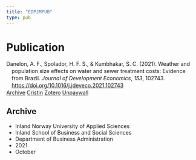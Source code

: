 ```yaml
---
title: "EDPJMPUB"
type: pub
---
```

<h1>Publication</h1>
<article id="csl-bib-container-EDPJMPUB" class="csl-bib-container">
  <div class="csl-bib-body" style="line-height: 1.35; padding-left: 1em; text-indent:-1em;">
  <div class="csl-entry">Danelon, A. F., Spolador, H. F. S., &amp; Kumbhakar, S. C. (2021). Weather and population size effects on water and sewer treatment costs: Evidence from Brazil. <i>Journal of Development Economics</i>, <i>153</i>, 102743. <a href="https://doi.org/10.1016/j.jdeveco.2021.102743">https://doi.org/10.1016/j.jdeveco.2021.102743</a></div>
</div>
  <div class="csl-bib-buttons">
    <a href="#taxonomy-article-EDPJMPUB" class="csl-bib-button">Archive</a>
    <a href="https://app.cristin.no/results/show.jsf?id=1943687" alt="Cristin URL" class="csl-bib-button">Cristin</a>
    <a href="http://zotero.org/groups/5402882/items/EDPJMPUB" alt="Zotero URL" class="csl-bib-button">Zotero</a>
    <a href="https://doi.org/10.1016/j.jdeveco.2021.102743" class="csl-bib-button">Unpaywall</a>
  </div>
  <div id="csl-bib-meta-container-EDPJMPUB"></div>
</article>
<div id="csl-bib-meta-EDPJMPUB" class="csl-bib-meta">
  <article id="taxonomy-article-EDPJMPUB" class="taxonomy-article">
    <h1>Archive</h1>
    <ul>
      <li>Inland Norway University of Applied Sciences</li>
      <li>Inland School of Business and Social Sciences</li>
      <li>Department of Business Administration</li>
      <li>2021</li>
      <li>October</li>
    </ul>
  </article>
</div>
